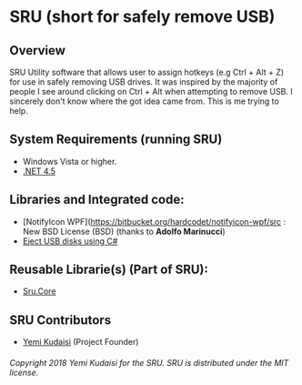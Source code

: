 # SRU (short for safely remove USB)
## Overview
 SRU Utility software that allows user to assign hotkeys (e.g Ctrl + Alt + Z) for use in safely removing USB drives. It was inspired by the majority of people I see around clicking on Ctrl + Alt when attempting to remove USB. I sincerely don't know where the got idea came from. This is me trying to help.

## System Requirements (running SRU)
 - Windows Vista or higher.
 - [.NET 4.5](http://www.microsoft.com/en-au/download/details.aspx?id=30653)
 
 ## Libraries and Integrated code:

* [NotifyIcon WPF](https://bitbucket.org/hardcodet/notifyicon-wpf/src : New BSD License (BSD) (thanks to **Adolfo Marinucci**)
* [Eject USB disks using C#](https://www.codeproject.com/Articles/13530/Eject-USB-disks-using-C)

## Reusable Librarie(s) (Part of SRU):

* [Sru.Core](https://github.com/yemikudaisi/safely-remove-usb/tree/master/Sru.Core)

## SRU Contributors

* [Yemi Kudaisi](https://github.com/yemikudaisi/) (Project Founder)

###### Copyright 2018 Yemi Kudaisi for the SRU. SRU is distributed under the MIT license.
